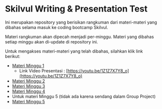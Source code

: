 # Skilvul Writing & Presentation Test

Ini merupakan repository yang berisikan rangkuman dari materi-materi yang
dibahas selama masuk ke coding bootcamp Skilvul.

Materi rangkuman akan dipecah menjadi per-minggu. Materi yang dibahas setiap
minggu akan di-update di repository ini.

Untuk mengakses materi-materi yang telah dibahas, silahkan klik link berikut:

- [Materi Minggu 1](/minggu-1//README.md)
  - Link Video Presentasi :
    [https://youtu.be/1Z1Z7X7Y8_o](https://youtu.be/1Z1Z7X7Y8_o)
- [Materi Minggu 2](/minggu-2/README.md)
- [Materi Minggu 3](/minggu-3/README.md)
- [Materi Minggu 4](/minggu-4/README.md)
- Untuk materi Minggu 5 (tidak ada karena sendang dalam Group Project)
- [Materi Minggu 5](/minggu-5/README.md)
